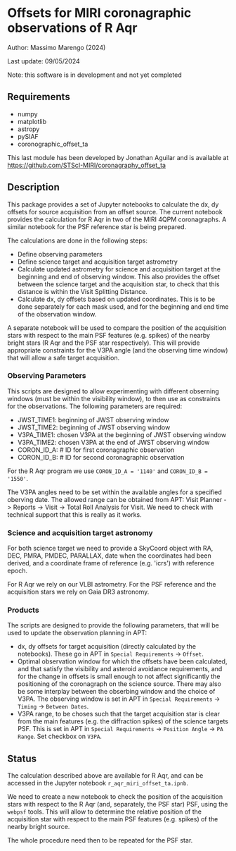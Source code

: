 # Offsets for MIRI coronagraphic observations of R Aqr
Author: Massimo Marengo (2024)

Last update: 09/05/2024

Note: this software is in development and not yet completed

## Requirements ##
- numpy
- matplotlib
- astropy
- pySIAF
- coronographic_offset_ta

This last module has been developed by Jonathan Aguilar and is available at
https://github.com/STScI-MIRI/coronagraphy_offset_ta

## Description ##

This package provides a set of Jupyter notebooks to calculate the dx, dy
offsets for source acquisition from an offset source. The current notebook 
provides the calculation for R Aqr in two of the MIRI 4QPM coronagraphs.
A similar notebook for the PSF reference star is being prepared.

The calculations are done in the following steps:

- Define observing parameters
- Define science target and acquisition target astrometry
- Calculate updated astrometry for science and acquisition target
  at the beginning and end of observing window. This also provides the
  offset between the science target and the acquisition star, to check
  that this distance is within the Visit Splitting Distance.
- Calculate dx, dy offsets based on updated coordinates. This is to be done
  separately for each mask used, and for the beginning and end time of the
  observation window.

A separate notebook will be used to compare the position of the acquisition
stars with respect to the main PSF features (e.g. spikes) of the nearby bright
stars (R Aqr and the PSF star respectively). This will provide appropriate
constraints for the V3PA angle (and the observing time window) that will 
allow a safe target acquisition.

### Observing Parameters ###

This scripts are designed to allow experimenting with different obserning
windows (must be within the visibility window), to then use as constraints
for the observations. The following parameters are required:

- JWST_TIME1: beginning of JWST observing window
- JWST_TIME2: beginning of JWST observing window
- V3PA_TIME1: chosen V3PA at the beginning of JWST observing window
- V3PA_TIME2: chosen V3PA at the end of JWST observing window
- CORON_ID_A: # ID for first coronagraphic observation
- CORON_ID_B: # ID for second coronagraphic observation

For the R Aqr program we use `CORON_ID_A = '1140'` and `CORON_ID_B = '1550'`.

The V3PA angles need to be set within the available angles for a specified
oberving date. The allowed range can be obtained from APT: Visit Planner ->
Reports -> Visit -> Total Roll Analysis for Visit. We need to check with
technical support that this is really as it works.

### Science and acquisition target astronomy ###

For both science target we need to provide a SkyCoord object with RA, DEC,
PMRA, PMDEC, PARALLAX, date when the coordinates had been derived, and
a coordinate frame of reference (e.g. 'icrs') with reference epoch.

For R Aqr we rely on our VLBI astrometry. For the PSF reference and the 
acquisition stars we rely on Gaia DR3 astronomy.

### Products ###

The scripts are designed to provide the following parameters, that will be
used to update the observation planning in APT:

- dx, dy offsets for target acquisition (directly calculated by the notebooks).
  These go in APT in `Special Requirements` -> `Offset`.
- Optimal observation window for which the offsets have been calculated,
  and that satisfy the visibility and asteroid avoidance requirements, and for
  the change in offsets is small enough to not affect significantly the
  positioning of the coronagraph on the science source. There may also be
  some interplay between the obserbing window and the choice of V3PA. The
  observing window is set in APT in `Special Requirements` -> `Timing` ->
  `Between Dates`.
- V3PA range, to be choses such that the target acquisition star is clear from
  the main features (e.g. the diffraction spikes) of the science targets PSF.
  This is set in APT in `Special Requirements` -> `Position Angle` ->
  `PA Range`. Set checkbox on `V3PA`.

## Status ##

The calculation described above are available for R Aqr, and can be accessed
in the Jupyter notebook `r_aqr_miri_offset_ta.ipnb`.

We need to create a new notebook to check the position of the acquisition
stars with respect to the R Aqr (and, separately, the PSF star) PSF, using
the `webpsf` tools. This will allow to determine the relative position of
the acquisition star with respect to the main PSF features (e.g. spikes) of
the nearby bright source.

The whole procedure need then to be repeated for the PSF star.
